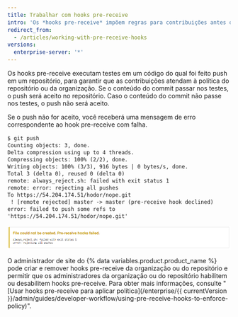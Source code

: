 ```yaml
---
title: Trabalhar com hooks pre-receive
intro: 'Os *hooks pre-receive* impõem regras para contribuições antes que o push dos commits possa ser feito em um repositório.'
redirect_from:
  - /articles/working-with-pre-receive-hooks
versions:
  enterprise-server: '*'
---
```


Os hooks pre-receive executam testes em um código do qual foi feito push em um repositório, para garantir que as contribuições atendam à política do repositório ou da organização. Se o conteúdo do commit passar nos testes, o push será aceito no repositório. Caso o conteúdo do commit não passe nos testes, o push não será aceito.

Se o push não for aceito, você receberá uma mensagem de erro correspondente ao hook pre-receive com falha.

```
$ git push
Counting objects: 3, done.
Delta compression using up to 4 threads.
Compressing objects: 100% (2/2), done.
Writing objects: 100% (3/3), 916 bytes | 0 bytes/s, done.
Total 3 (delta 0), reused 0 (delta 0)
remote: always_reject.sh: failed with exit status 1
remote: error: rejecting all pushes
To https://54.204.174.51/hodor/nope.git
 ! [remote rejected] master -> master (pre-receive hook declined)
error: failed to push some refs to 'https://54.204.174.51/hodor/nope.git'
```

![Mensagem de erro sobre hook pre-receive com falha](/assets/images/help/pull_requests/pre-receive-hook-failed-error.png)

O administrador de site do {% data variables.product.product_name %} pode criar e remover hooks pre-receive da organização ou do repositório e permitir que os administradores da organização ou do repositório habilitem ou desabilitem hooks pre-receive. Para obter mais informações, consulte "[Usar hooks pre-receive para aplicar política](/enterprise/{{ currentVersion }}/admin/guides/developer-workflow/using-pre-receive-hooks-to-enforce-policy)".
